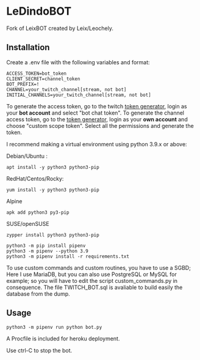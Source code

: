 # LeDindoBOT

Fork of LeixBOT created by Leix/Leochely.

## Installation

Create a .env file with the following variables and format:

```
ACCESS_TOKEN=bot_token
CLIENT_SECRET=channel_token
BOT_PREFIX=!
CHANNEL=your_twitch_channel[stream, not bot]
INITIAL_CHANNELS=your_twitch_channel[stream, not bot]
```

To generate the access token, go to the twitch [token generator](https://twitchtokengenerator.com/), login as your **bot account** and select "bot chat token".
To generate the channel access token, go to the [token generator](https://twitchtokengenerator.com/), login as your **own account** and choose "custom scope token". Select all the permissions and generate the token.

I recommend making a virtual environment using python 3.9.x or above:

Debian/Ubuntu : 
```
apt install -y python3 python3-pip
```

RedHat/Centos/Rocky:
```
yum install -y python3 python3-pip
```

Alpine
```
apk add python3 py3-pip
```

SUSE/openSUSE
```
zypper install python3 python3-pip
```



```
python3 -m pip install pipenv
python3 -m pipenv --python 3.9
python3 -m pipenv install -r requirements.txt
```

To use custom commands and custom routines, you have to use a SGBD; Here I use MariaDB, but you can also use PostgreSQL or MySQL for example; so you will have to edit the script custom_commands.py in consequence.
The file TWITCH_BOT.sql is avaliable to build easily the database from the dump.


## Usage

```
python3 -m pipenv run python bot.py
```

A Procfile is included for heroku deployment.

Use ctrl-C to stop the bot.
